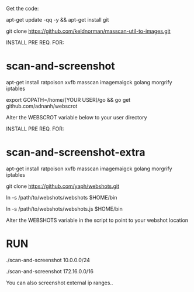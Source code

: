 
Get the code: 

 apt-get update -qq -y && apt-get install git
 
 git clone  https://github.com/keldnorman/masscan-util-to-images.git

INSTALL PRE REQ. FOR:
# scan-and-screenshot

apt-get install ratpoison xvfb masscan imagemaigck golang morgrify iptables
 
export GOPATH=/home/[YOUR USER]/go && go get github.com/adnanh/webscrot
 
Alter the WEBSCROT variable below to your user directory

INSTALL PRE REQ. FOR:
# scan-and-screenshot-extra

apt-get install ratpoison xvfb masscan imagemaigck golang morgrify iptables

git clone https://github.com/yaph/webshots.git

ln -s /path/to/webshots/webshots $HOME/bin

ln -s /path/to/webshots/webshots.js $HOME/bin

Alter the WEBSHOTS variable in the script to point to your webshot location

# RUN

./scan-and-screenshot 10.0.0.0/24

./scan-and-screenshot 172.16.0.0/16

You can also screenshot external ip ranges..

